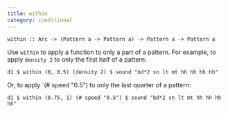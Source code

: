 ```yaml
---
title: within
category: conditional
---
```


~~~~{haskell}
within :: Arc -> (Pattern a -> Pattern a) -> Pattern a -> Pattern a
~~~~

Use `within` to apply a function to only a part of a pattern. For example, to
apply `density 2` to only the first half of a pattern:

~~~~{haskell}
d1 $ within (0, 0.5) (density 2) $ sound "bd*2 sn lt mt hh hh hh hh"
~~~~

Or, to apply `(# speed "0.5") to only the last quarter of a pattern:

~~~~{haskell}
d1 $ within (0.75, 1) (# speed "0.5") $ sound "bd*2 sn lt mt hh hh hh hh"
~~~~
